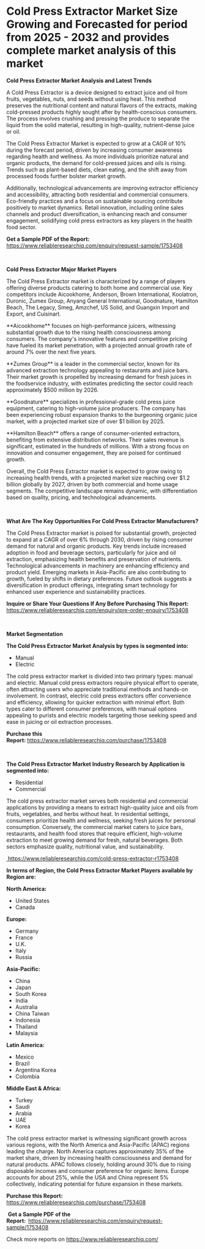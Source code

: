 <p><h1>Cold Press Extractor Market Size Growing and Forecasted for period from 2025 - 2032 and provides complete market analysis of this market</h1></p><p><strong>Cold Press Extractor Market Analysis and Latest Trends</strong></p>
<p><p>A Cold Press Extractor is a device designed to extract juice and oil from fruits, vegetables, nuts, and seeds without using heat. This method preserves the nutritional content and natural flavors of the extracts, making cold-pressed products highly sought after by health-conscious consumers. The process involves crushing and pressing the produce to separate the liquid from the solid material, resulting in high-quality, nutrient-dense juice or oil.</p><p>The Cold Press Extractor Market is expected to grow at a CAGR of 10% during the forecast period, driven by increasing consumer awareness regarding health and wellness. As more individuals prioritize natural and organic products, the demand for cold-pressed juices and oils is rising. Trends such as plant-based diets, clean eating, and the shift away from processed foods further bolster market growth. </p><p>Additionally, technological advancements are improving extractor efficiency and accessibility, attracting both residential and commercial consumers. Eco-friendly practices and a focus on sustainable sourcing contribute positively to market dynamics. Retail innovation, including online sales channels and product diversification, is enhancing reach and consumer engagement, solidifying cold press extractors as key players in the health food sector.</p></p>
<p><strong>Get a Sample PDF of the Report:&nbsp;</strong> <a href="https://www.reliableresearchiq.com/enquiry/request-sample/1753408?utm_campaign=3514&utm_medium=2&utm_source=Github&utm_content=ia&utm_term=10042025&utm_id=cold-press-extractor">https://www.reliableresearchiq.com/enquiry/request-sample/1753408</a></p>
<p>&nbsp;</p>
<p><strong>Cold Press Extractor Major Market Players</strong></p>
<p><p>The Cold Press Extractor market is characterized by a range of players offering diverse products catering to both home and commercial use. Key competitors include Aicookhome, Anderson, Brown International, Koolatron, Duronic, Zumex Group, Anyang General International, Goodnature, Hamilton Beach, The Legacy, Smeg, Amzchef, US Solid, and Guangxin Import and Export, and Cuisinart. </p><p>**Aicookhome** focuses on high-performance juicers, witnessing substantial growth due to the rising health consciousness among consumers. The company's innovative features and competitive pricing have fueled its market penetration, with a projected annual growth rate of around 7% over the next five years.</p><p>**Zumex Group** is a leader in the commercial sector, known for its advanced extraction technology appealing to restaurants and juice bars. Their market growth is propelled by increasing demand for fresh juices in the foodservice industry, with estimates predicting the sector could reach approximately $500 million by 2026.</p><p>**Goodnature** specializes in professional-grade cold press juice equipment, catering to high-volume juice producers. The company has been experiencing robust expansion thanks to the burgeoning organic juice market, with a projected market size of over $1 billion by 2025.</p><p>**Hamilton Beach** offers a range of consumer-oriented extractors, benefiting from extensive distribution networks. Their sales revenue is significant, estimated in the hundreds of millions. With a strong focus on innovation and consumer engagement, they are poised for continued growth.</p><p>Overall, the Cold Press Extractor market is expected to grow owing to increasing health trends, with a projected market size reaching over $1.2 billion globally by 2027, driven by both commercial and home usage segments. The competitive landscape remains dynamic, with differentiation based on quality, pricing, and technological advancements.</p></p>
<p>&nbsp;</p>
<p><strong>What Are The Key Opportunities For Cold Press Extractor Manufacturers?</strong></p>
<p><p>The Cold Press Extractor market is poised for substantial growth, projected to expand at a CAGR of over 6% through 2030, driven by rising consumer demand for natural and organic products. Key trends include increased adoption in food and beverage sectors, particularly for juice and oil extraction, emphasizing health benefits and preservation of nutrients. Technological advancements in machinery are enhancing efficiency and product yield. Emerging markets in Asia-Pacific are also contributing to growth, fueled by shifts in dietary preferences. Future outlook suggests a diversification in product offerings, integrating smart technology for enhanced user experience and sustainability practices.</p></p>
<p><strong>Inquire or Share Your Questions If Any Before Purchasing This Report:</strong> <a href="https://www.reliableresearchiq.com/enquiry/pre-order-enquiry/1753408?utm_campaign=3514&utm_medium=2&utm_source=Github&utm_content=ia&utm_term=10042025&utm_id=cold-press-extractor">https://www.reliableresearchiq.com/enquiry/pre-order-enquiry/1753408</a></p>
<p>&nbsp;</p>
<p><strong>Market Segmentation</strong></p>
<p><strong>The Cold Press Extractor Market Analysis by types is segmented into:</strong></p>
<p><ul><li>Manual</li><li>Electric</li></ul></p>
<p><p>The cold press extractor market is divided into two primary types: manual and electric. Manual cold press extractors require physical effort to operate, often attracting users who appreciate traditional methods and hands-on involvement. In contrast, electric cold press extractors offer convenience and efficiency, allowing for quicker extraction with minimal effort. Both types cater to different consumer preferences, with manual options appealing to purists and electric models targeting those seeking speed and ease in juicing or oil extraction processes.</p></p>
<p><strong>Purchase this Report:&nbsp;</strong><a href="https://www.reliableresearchiq.com/purchase/1753408?utm_campaign=3514&utm_medium=2&utm_source=Github&utm_content=ia&utm_term=10042025&utm_id=cold-press-extractor">https://www.reliableresearchiq.com/purchase/1753408</a></p>
<p>&nbsp;</p>
<p><strong>The Cold Press Extractor Market Industry Research by Application is segmented into:</strong></p>
<p><ul><li>Residential</li><li>Commercial</li></ul></p>
<p><p>The cold press extractor market serves both residential and commercial applications by providing a means to extract high-quality juice and oils from fruits, vegetables, and herbs without heat. In residential settings, consumers prioritize health and wellness, seeking fresh juices for personal consumption. Conversely, the commercial market caters to juice bars, restaurants, and health food stores that require efficient, high-volume extraction to meet growing demand for fresh, natural beverages. Both sectors emphasize quality, nutritional value, and sustainability.</p></p>
<p><a href="https://www.reliableresearchiq.com/cold-press-extractor-r1753408?utm_campaign=3514&utm_medium=2&utm_source=Github&utm_content=ia&utm_term=10042025&utm_id=cold-press-extractor">&nbsp;https://www.reliableresearchiq.com/cold-press-extractor-r1753408</a></p>
<p><strong>In terms of Region, the Cold Press Extractor Market Players available by Region are:</strong></p>
<p>
    <p> <strong> North America: </strong>
        <ul>
            <li>United States</li>
            <li>Canada</li>
        </ul>
        </p> 
    <p> <strong> Europe: </strong>
        <ul>
            <li>Germany</li>
            <li>France</li>
            <li>U.K.</li>
            <li>Italy</li>
            <li>Russia</li>
        </ul>
        </p> 
    <p> <strong> Asia-Pacific: </strong>
        <ul>
            <li>China</li>
            <li>Japan</li>
            <li>South Korea</li>
            <li>India</li>
            <li>Australia</li>
            <li>China Taiwan</li>
            <li>Indonesia</li>
            <li>Thailand</li>
            <li>Malaysia</li>
        </ul>
        </p> 
    <p> <strong> Latin America: </strong>
        <ul>
            <li>Mexico</li>
            <li>Brazil</li>
            <li>Argentina Korea</li>
            <li>Colombia</li>
        </ul>
        </p> 
    <p> <strong> Middle East & Africa: </strong>
        <ul>
            <li>Turkey</li>
            <li>Saudi</li>
            <li>Arabia</li>
            <li>UAE</li>
            <li>Korea</li>
        </ul>
    </p>
    </p>
<p><p>The cold press extractor market is witnessing significant growth across various regions, with the North America and Asia-Pacific (APAC) regions leading the charge. North America captures approximately 35% of the market share, driven by increasing health consciousness and demand for natural products. APAC follows closely, holding around 30% due to rising disposable incomes and consumer preference for organic items. Europe accounts for about 25%, while the USA and China represent 5% collectively, indicating potential for future expansion in these markets.</p></p>
<p><strong>Purchase this Report: </strong><a href="https://www.reliableresearchiq.com/purchase/1753408?utm_campaign=3514&utm_medium=2&utm_source=Github&utm_content=ia&utm_term=10042025&utm_id=cold-press-extractor">https://www.reliableresearchiq.com/purchase/1753408</a></p>
<p>&nbsp;<strong>Get a Sample PDF of the Report:&nbsp;&nbsp;</strong><a href="https://www.reliableresearchiq.com/enquiry/request-sample/1753408?utm_campaign=3514&utm_medium=2&utm_source=Github&utm_content=ia&utm_term=10042025&utm_id=cold-press-extractor">https://www.reliableresearchiq.com/enquiry/request-sample/1753408</a></p>
<p><strong></strong></p>
<p>Check more reports on <a href="https://www.reliableresearchiq.com/?utm_campaign=3514&utm_medium=2&utm_source=Github&utm_content=ia&utm_term=10042025&utm_id=cold-press-extractor">https://www.reliableresearchiq.com/</a></p>